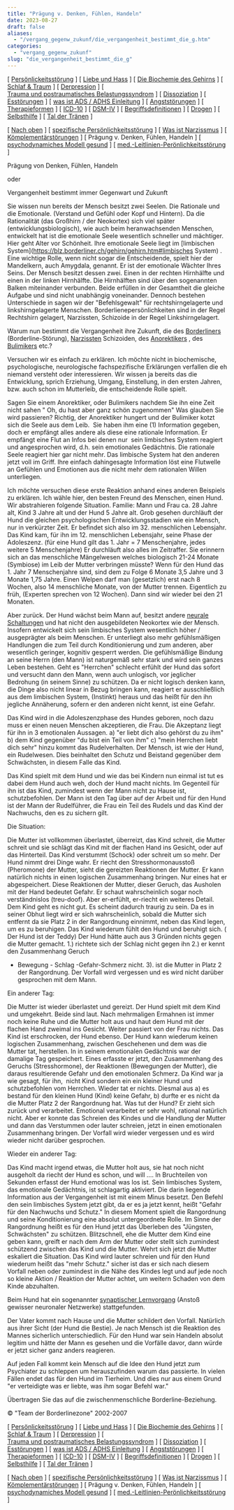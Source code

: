 ```yaml
---
title: "Prägung v. Denken, Fühlen, Handeln"
date: 2023-08-27
draft: false
aliases:
  - "/vergang_gegenw_zukunf/die_vergangenheit_bestimmt_die_g.htm"
categories:
  - "vergang_gegenw_zukunf"
slug: "die_vergangenheit_bestimmt_die_g"
---
```


[ [Persönlickeitsstörung](../persstoerung/persstoerung1.html) ] [ [Liebe und Hass](../definition/liebe1.htm) ] [ [Die Biochemie des Gehirns](../biochemie/biochemie.htm) ] [ [Schlaf & Traum](../schlaf/traum.htm) ] [ [Derpression](../depression/depri.html) ] [ [Trauma und postraumatisches Belastungssyndrom](../trauma/trauma.htm) ] [ [Dissoziation](../disso/dissoziation.htm) ] [ [Esstörungen](../ess/esst1.html) ] [ [was ist ADS / ADHS Einleitung](../ads/ads.html) ] [ [Angststörungen](../angststoerung/angststoerungen.htm) ] [ [Therapieformen](../theraformen/theraformen.htm) ] [ [ICD-10](../definition/icd10.htm) ] [ [DSM-IV](../definition/dsm.htm) ] [ [Begriffsdefinitionen](../definition/definitionen.htm) ] [ [Drogen](../definition/definitionen_1.htm) ] [ [Selbsthilfe](../selbsthilfe/selbsthilfe.htm) ] [ [Tal der Tränen](../widmung/widmung_1.html) ]

[ [Nach oben](../persstoerung/persstoerung1.html) ] [ [spezifische Persönlichkeitsstörung](../persstoerung/spezifische_f60/spezifische_f60.html) ] [ [Was ist Narzissmus](../narz/narz1.html) ] [ [Kömplementärstörungen](../kompstoerung/komplimentaerstoerungen.htm) ] [ Prägung v. Denken, Fühlen, Handeln ] [ [psychodynamiches Modell gesund](../ich/psychodynamisches_modell-normal.htm) ] [ [med.-Leitlinien-Perönlichkeitsstörung](../persstoerung/med-leitlinien-ps.pdf) ]

Prägung von Denken,
Fühlen, Handeln

oder

Vergangenheit bestimmt immer
Gegenwart
und Zukunft

Sie wissen nun bereits der
Mensch besitzt zwei Seelen. Die Rationale und die Emotionale. (Verstand und
Gefühl oder Kopf und Hintern). Da die Rationalität (das Großhirn / der
Neokortex) sich viel später (entwicklungsbiologisch), wie auch beim
heranwachsenden Menschen, entwickelt hat ist die emotionale Seele wesentlich
schneller und mächtiger. Hier geht Alter vor Schönheit. Ihre emotionale Seele
liegt im [limbischen
System](https://blz.borderliner.ch/gehirn/gehirn.htm#limbisches System) . Eine wichtige Rolle, wenn nicht sogar die
Entscheidende, spielt hier der Mandelkern, auch Amygdala, genannt. Er ist der
emotionale Wächter Ihres Seins. Der Mensch besitzt dessen zwei. Einen in der
rechten Hirnhälfte und einen in der linken Hirnhälfte. Die Hirnhälften sind
über den sogenannten Balken miteinander verbunden. Beide erfüllen in der
Gesamtheit die gleiche Aufgabe und sind nicht unabhängig voneinander. Dennoch
bestehen Unterschiede in sagen wir der "Befehlsgewalt" für
rechtshirngelagerte und linkshirngelagerte Menschen.
Borderlienepersönlichkeiten sind in der Regel Rechtshirn gelagert, Narzissten,
Schizoide in der Regel Linkshirngelagert.

Warum nun bestimmt die
Vergangenheit ihre Zukunft, die des [Borderliners](https://blz.borderliner.ch/bord/bord1/bord1.html) (Borderline-Störung), [Narzissten](https://blz.borderliner.ch/narz/narz1.html) Schizoiden, des [Anorektikers](https://blz.borderliner.ch/ess/ess2/anorexianervosa.html) , des [Bulimikers](https://blz.borderliner.ch/ess/ess1/bulemianervosa.html) etc.?

Versuchen wir es einfach zu
erklären. Ich möchte nicht in biochemische, psychologische, neurologische
fachspezifische Erklärungen verfallen die eh niemand versteht oder
interessieren. Wir wissen ja bereits das die Entwicklung, sprich Erziehung,
Umgang, Einstellung, in den ersten Jahren, bzw. auch schon im Mutterleib, die
entscheidende Rolle spielt.

Sagen Sie einem Anorektiker,
oder Bulimikers nachdem Sie ihn eine Zeit nicht sahen " Oh, du hast aber
ganz schön zugenommen" Was glauben Sie wird passieren? Richtig, der
Anorektiker hungert und der Bulimiker kotzt sich die Seele aus dem Leib. 
Sie haben ihm eine (1) Information gegeben, doch er empfängt alles andere als
diese eine rationale Information. Er empfängt eine Flut an Infos bei denen
nur  sein limbisches System reagiert und angesprochen wird, d.h. sein
emotionales Gedächtnis. Die rationale Seele reagiert hier gar nicht mehr. Das
limbische System hat den anderen jetzt voll im Griff. Ihre einfach dahingesagte
Information löst eine Flutwelle an Gefühlen und Emotionen aus die nicht mehr
dem rationalen Willen unterliegen.

Ich möchte versuchen diese
erste Reaktion anhand eines anderen Beispiels zu erklären. Ich wähle hier, den
besten Freund des Menschen, einen Hund. Wir abstrahieren folgende Situation.
Familie: Mann und Frau ca. 28 Jahre alt, Kind 3 Jahre alt und der Hund 5 Jahre
alt. Grob gesehen durchläuft der Hund die gleichen psychologischen
Entwicklungsstadien wie ein Mensch, nur in verkürzter Zeit. Er befindet sich
also im 32. menschlichen Lebensjahr. Das Kind kam, für ihn im 12. menschlichen
Lebensjahr, seine Phase der Adoleszenz. (für eine Hund gilt das 1. Jahr = 7
Menschenjahre, jedes weitere 5 Menschenjahre) Er durchläuft also alles im
Zeitraffer. Sie erinnern sich an das menschliche Mängelwesen welches biologisch
21-24 Monate (Symbiose) im Leib der Mutter verbringen müsste? Wenn für den
Hund das 1. Jahr 7 Menschenjahre sind, sind dem zu Folge 6 Monate 3,5 Jahre und
3 Monate 1,75 Jahre. Einen Welpen darf man (gesetzlich) erst nach 8 Wochen, also
14 menschliche Monate, von der Mutter trennen. Eigentlich zu früh, (Experten
sprechen von 12 Wochen). Dann sind wir wieder bei den 21 Monaten.

Aber zurück. Der Hund wächst
beim Mann auf, besitzt andere [neurale Schaltungen](https://blz.borderliner.ch/gehirn/gehirn.htm#Synapse) und hat nicht den
ausgebildeten Neokortex wie der Mensch. Insofern entwickelt sich sein limbisches
System wesentlich höher / ausgeprägter als beim Menschen. Er unterliegt also
mehr gefühlsmäßigen Handlungen die zum Teil durch Konditionierung und zum
anderen, aber wesentlich geringer, kognitiv gesperrt werden. Die
gefühlsmäßige Bindung an seine Herrn (den Mann) ist naturgemäß sehr stark
und wird sein ganzes Leben bestehen. Geht es "Herrchen" schlecht
erfühlt der Hund das sofort und versucht dann den Mann, wenn auch unlogisch,
vor jeglicher Bedrohung (in seinem Sinne) zu schützen. Da er nicht logisch
denken kann, die Dinge also nicht linear in Bezug bringen kann, reagiert er
ausschließlich aus dem limbischen System, (Instinkt) heraus und das heißt für
den ihn jegliche Annäherung, sofern er den anderen nicht kennt, ist eine Gefahr.

Das Kind wird in die
Adoleszenzphase des Hundes geboren, noch dazu muss er einen neuen Menschen
akzeptieren, die Frau. Die Akzeptanz liegt für ihn in 3 emotionalen Aussagen.
a) "er liebt dich also gehörst du zu ihm" b) dem Kind gegenüber
"du bist ein Teil von ihm" c) "mein Herrchen liebt dich
sehr" hinzu kommt das Rudelverhalten. Der Mensch, ist wie der Hund, ein Rudelwesen.
Dies beinhaltet den Schutz und Beistand gegenüber dem Schwächsten, in diesem
Falle das Kind.

Das Kind spielt mit dem Hund und wie das bei Kindern nun einmal
ist tut es dabei dem Hund auch weh, doch der Hund macht nichts. Im Gegenteil
für ihn ist das Kind, zumindest wenn der Mann nicht zu Hause ist,
schutzbefohlen. Der Mann ist den Tag über auf der Arbeit und für den Hund ist
der Mann der Rudelführer, die Frau ein Teil des Rudels und das Kind der
Nachwuchs, den es zu sichern gilt.

Die Situation:

Die Mutter ist vollkommen
überlastet, überreizt, das Kind schreit, die Mutter schreit und sie schlägt
das Kind mit der flachen Hand ins Gesicht, oder auf das Hinterteil. Das Kind verstummt
(Schock) oder schreit um so
mehr. Der Hund nimmt drei Dinge wahr. Er riecht den Stresshormonausstoß
(Pheromone) der
Mutter, sieht die gereizten Reaktionen der Mutter. Er kann natürlich nichts in einen logischen Zusammenhang bringen.
Nur eines hat er abgespeichert. Diese Reaktionen der Mutter, dieser Geruch, das
Ausholen mit der Hand bedeutet Gefahr. Er schaut wahrscheinlich
sogar noch verständnislos (treu-doof). Aber er-erfühlt, er-riecht ein weiteres
Detail. Dem Kind geht es nicht gut. Es scheint dadurch traurig zu sein. Da es in seiner Obhut liegt wird er sich
wahrscheinlich, sobald die Mutter sich entfernt da sie Platz 2 in der
Rangordnung einnimmt, neben das Kind legen, um es zu beruhigen. Das Kind
wiederum fühlt den Hund und beruhigt sich. ( Der Hund ist der Teddy) Der Hund hätte
auch aus 3 Gründen nichts gegen die Mutter gemacht. 1.) richtete sich der
Schlag nicht gegen ihn 2.) er kennt den Zusammenhang Geruch
- Bewegung - Schlag -Gefahr-Schmerz nicht. 3). ist die Mutter in Platz 2 der
Rangordnung. Der Vorfall wird vergessen und es wird nicht darüber
gesprochen mit dem Mann.

Ein anderer Tag:

Die Mutter ist wieder
überlastet und gereizt. Der Hund spielt mit dem Kind und umgekehrt. Beide sind
laut. Nach mehrmaligen Ermahnen ist immer noch keine Ruhe und die Mutter holt
aus und haut dem Hund mit der flachen Hand zweimal ins Gesicht. Weiter passiert
von der Frau nichts. Das Kind ist erschrocken, der Hund ebenso. Der Hund kann
wiederum keinen logischen Zusammenhang, zwischen Geschehenen und dem was die
Mutter tat, herstellen. In in seinem emotionalen Gedächtnis war der damalige
Tag gespeichert. Eines erfasste er jetzt, den Zusammenhang des Geruchs
(Stresshormone), der Reaktionen (Bewegungen der Mutter), die daraus
resultierende Gefahr und den emotionalen Schmerz. Da Kind war ja wie gesagt,
für ihn,  nicht Kind sondern ein ein kleiner Hund und schutzbefohlen vom
Herrchen. Wieder tat er nichts. Diesmal aus a) es bestand für den kleinen Hund
(Kind) keine Gefahr, b) durfte er es nicht da die Mutter Platz 2 der Rangordnung
hat. Was tut der Hund? Er zieht sich zurück und verarbeitet. Emotional
verarbeitet er sehr wohl, rational natürlich nicht. Aber er konnte das Schreien
des Kindes und die Handlung der Mutter und dann das Verstummen oder lauter
schreien, jetzt in einen emotionalen Zusammenhang bringen. Der Vorfall wird
wieder vergessen und es wird wieder nicht darüber gesprochen.

Wieder ein anderer Tag:

Das Kind macht irgend etwas,
die Mutter holt aus, sie hat noch nicht ausgeholt da riecht der Hund es schon,
und will .... In Bruchteilen von Sekunden erfasst der Hund emotional was los
ist. Sein limbisches System, das emotionale Gedächtnis, ist schlagartig
aktiviert. Die darin liegende Information aus der Vergangenheit ist mit einem
Minus besetzt. Den Befehl den sein limbisches System jetzt gibt, da er es ja
jetzt kennt, heißt "Gefahr für den Nachwuchs und Schutz." In diesem
Moment spielt die Rangordnung und seine Konditionierung eine absolut
untergeordnete Rolle. Im Sinne der Rangordnung heißt es für den Hund jetzt das
Überleben des "Jüngsten, Schwächsten" zu schützen. Blitzschnell,
ehe die Mutter dem Kind eine geben kann, greift er nach dem Arm der Mutter oder
stellt sich zumindest schützend zwischen das Kind und die Mutter. Wehrt sich
jetzt die Mutter eskaliert die Situation. Das Kind wird lauter schreien und für
den Hund wiederum heißt das "mehr Schutz." sicher ist das er sich
nach diesem Vorfall neben oder zumindest in die Nähe des Kindes legt und auf
jede noch so kleine Aktion / Reaktion der Mutter achtet, um weitern Schaden von
dem Kinde abzuhalten.

Beim Hund hat ein sogenannter [synaptischer
Lernvorgang](https://blz.borderliner.ch/gehirn/gehirn.htm#Synapse) (Anstoß gewisser neuronaler Netzwerke) stattgefunden.

Der Vater kommt nach Hause und
die Mutter schildert den Vorfall. Natürlich aus ihrer Sicht (der Hund die
Bestie). Je nach Mensch ist die Reaktion des Mannes sicherlich unterschiedlich.
Für den Hund war sein Handeln absolut legitim und hätte der Mann es gesehen
und die Vorfälle davor, dann würde er jetzt sicher ganz anders
reagieren.

Auf jeden Fall kommt kein
Mensch auf die Idee den Hund jetzt zum Psychiater zu schleppen um herauszufinden
warum das passierte. In vielen Fällen endet das für den Hund im Tierheim. Und
dies nur aus einem Grund "er verteidigte was er liebte, was ihm sogar
Befehl war."

Übertragen Sie das auf die
zwischenmenschliche Borderline-Beziehung.

© "Team der Borderlinezone"
2002-2007

[ [Persönlickeitsstörung](../persstoerung/persstoerung1.html) ] [ [Liebe und Hass](../definition/liebe1.htm) ] [ [Die Biochemie des Gehirns](../biochemie/biochemie.htm) ] [ [Schlaf & Traum](../schlaf/traum.htm) ] [ [Derpression](../depression/depri.html) ] [ [Trauma und postraumatisches Belastungssyndrom](../trauma/trauma.htm) ] [ [Dissoziation](../disso/dissoziation.htm) ] [ [Esstörungen](../ess/esst1.html) ] [ [was ist ADS / ADHS Einleitung](../ads/ads.html) ] [ [Angststörungen](../angststoerung/angststoerungen.htm) ] [ [Therapieformen](../theraformen/theraformen.htm) ] [ [ICD-10](../definition/icd10.htm) ] [ [DSM-IV](../definition/dsm.htm) ] [ [Begriffsdefinitionen](../definition/definitionen.htm) ] [ [Drogen](../definition/definitionen_1.htm) ] [ [Selbsthilfe](../selbsthilfe/selbsthilfe.htm) ] [ [Tal der Tränen](../widmung/widmung_1.html) ]

[ [Nach oben](../persstoerung/persstoerung1.html) ] [ [spezifische Persönlichkeitsstörung](../persstoerung/spezifische_f60/spezifische_f60.html) ] [ [Was ist Narzissmus](../narz/narz1.html) ] [ [Kömplementärstörungen](../kompstoerung/komplimentaerstoerungen.htm) ] [ Prägung v. Denken, Fühlen, Handeln ] [ [psychodynamiches Modell gesund](../ich/psychodynamisches_modell-normal.htm) ] [ [med.-Leitlinien-Perönlichkeitsstörung](../persstoerung/med-leitlinien-ps.pdf) ]